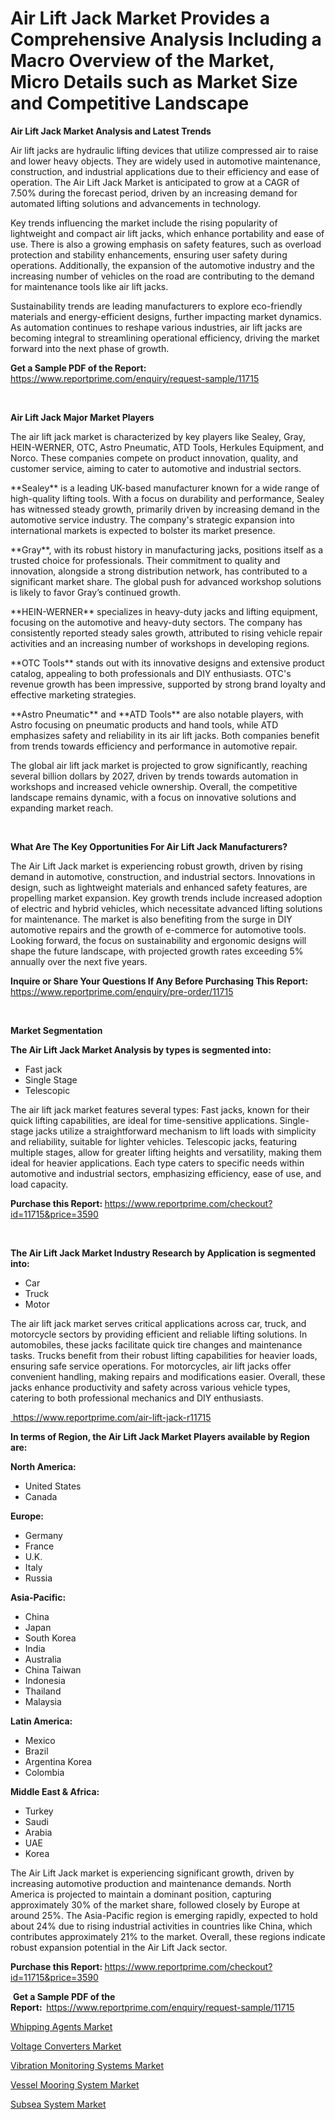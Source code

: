 <p><h1>Air Lift Jack Market Provides a Comprehensive Analysis Including a Macro Overview of the Market, Micro Details such as Market Size and Competitive Landscape</h1></p><p><strong>Air Lift Jack Market Analysis and Latest Trends</strong></p>
<p><p>Air lift jacks are hydraulic lifting devices that utilize compressed air to raise and lower heavy objects. They are widely used in automotive maintenance, construction, and industrial applications due to their efficiency and ease of operation. The Air Lift Jack Market is anticipated to grow at a CAGR of 7.50% during the forecast period, driven by an increasing demand for automated lifting solutions and advancements in technology.</p><p>Key trends influencing the market include the rising popularity of lightweight and compact air lift jacks, which enhance portability and ease of use. There is also a growing emphasis on safety features, such as overload protection and stability enhancements, ensuring user safety during operations. Additionally, the expansion of the automotive industry and the increasing number of vehicles on the road are contributing to the demand for maintenance tools like air lift jacks.</p><p>Sustainability trends are leading manufacturers to explore eco-friendly materials and energy-efficient designs, further impacting market dynamics. As automation continues to reshape various industries, air lift jacks are becoming integral to streamlining operational efficiency, driving the market forward into the next phase of growth.</p></p>
<p><strong>Get a Sample PDF of the Report:&nbsp;</strong> <a href="https://www.reportprime.com/enquiry/request-sample/11715?utm_campaign=3001&utm_medium=2&utm_source=Github&utm_content=ia&utm_term=17032025&utm_id=air-lift-jack">https://www.reportprime.com/enquiry/request-sample/11715</a></p>
<p>&nbsp;</p>
<p><strong>Air Lift Jack Major Market Players</strong></p>
<p><p>The air lift jack market is characterized by key players like Sealey, Gray, HEIN-WERNER, OTC, Astro Pneumatic, ATD Tools, Herkules Equipment, and Norco. These companies compete on product innovation, quality, and customer service, aiming to cater to automotive and industrial sectors.</p><p>**Sealey** is a leading UK-based manufacturer known for a wide range of high-quality lifting tools. With a focus on durability and performance, Sealey has witnessed steady growth, primarily driven by increasing demand in the automotive service industry. The company's strategic expansion into international markets is expected to bolster its market presence.</p><p>**Gray**, with its robust history in manufacturing jacks, positions itself as a trusted choice for professionals. Their commitment to quality and innovation, alongside a strong distribution network, has contributed to a significant market share. The global push for advanced workshop solutions is likely to favor Gray’s continued growth.</p><p>**HEIN-WERNER** specializes in heavy-duty jacks and lifting equipment, focusing on the automotive and heavy-duty sectors. The company has consistently reported steady sales growth, attributed to rising vehicle repair activities and an increasing number of workshops in developing regions.</p><p>**OTC Tools** stands out with its innovative designs and extensive product catalog, appealing to both professionals and DIY enthusiasts. OTC's revenue growth has been impressive, supported by strong brand loyalty and effective marketing strategies.</p><p>**Astro Pneumatic** and **ATD Tools** are also notable players, with Astro focusing on pneumatic products and hand tools, while ATD emphasizes safety and reliability in its air lift jacks. Both companies benefit from trends towards efficiency and performance in automotive repair.</p><p>The global air lift jack market is projected to grow significantly, reaching several billion dollars by 2027, driven by trends towards automation in workshops and increased vehicle ownership. Overall, the competitive landscape remains dynamic, with a focus on innovative solutions and expanding market reach.</p></p>
<p>&nbsp;</p>
<p><strong>What Are The Key Opportunities For Air Lift Jack Manufacturers?</strong></p>
<p><p>The Air Lift Jack market is experiencing robust growth, driven by rising demand in automotive, construction, and industrial sectors. Innovations in design, such as lightweight materials and enhanced safety features, are propelling market expansion. Key growth trends include increased adoption of electric and hybrid vehicles, which necessitate advanced lifting solutions for maintenance. The market is also benefiting from the surge in DIY automotive repairs and the growth of e-commerce for automotive tools. Looking forward, the focus on sustainability and ergonomic designs will shape the future landscape, with projected growth rates exceeding 5% annually over the next five years.</p></p>
<p><strong>Inquire or Share Your Questions If Any Before Purchasing This Report:</strong> <a href="https://www.reportprime.com/enquiry/pre-order/11715?utm_campaign=3001&utm_medium=2&utm_source=Github&utm_content=ia&utm_term=17032025&utm_id=air-lift-jack">https://www.reportprime.com/enquiry/pre-order/11715</a></p>
<p>&nbsp;</p>
<p><strong>Market Segmentation</strong></p>
<p><strong>The Air Lift Jack Market Analysis by types is segmented into:</strong></p>
<p><ul><li>Fast jack</li><li>Single Stage</li><li>Telescopic</li></ul></p>
<p><p>The air lift jack market features several types: Fast jacks, known for their quick lifting capabilities, are ideal for time-sensitive applications. Single-stage jacks utilize a straightforward mechanism to lift loads with simplicity and reliability, suitable for lighter vehicles. Telescopic jacks, featuring multiple stages, allow for greater lifting heights and versatility, making them ideal for heavier applications. Each type caters to specific needs within automotive and industrial sectors, emphasizing efficiency, ease of use, and load capacity.</p></p>
<p><strong>Purchase this Report:&nbsp;</strong><a href="https://www.reportprime.com/checkout?id=11715&price=3590&utm_campaign=3001&utm_medium=2&utm_source=Github&utm_content=ia&utm_term=17032025&utm_id=air-lift-jack">https://www.reportprime.com/checkout?id=11715&price=3590</a></p>
<p>&nbsp;</p>
<p><strong>The Air Lift Jack Market Industry Research by Application is segmented into:</strong></p>
<p><ul><li>Car</li><li>Truck</li><li>Motor</li></ul></p>
<p><p>The air lift jack market serves critical applications across car, truck, and motorcycle sectors by providing efficient and reliable lifting solutions. In automobiles, these jacks facilitate quick tire changes and maintenance tasks. Trucks benefit from their robust lifting capabilities for heavier loads, ensuring safe service operations. For motorcycles, air lift jacks offer convenient handling, making repairs and modifications easier. Overall, these jacks enhance productivity and safety across various vehicle types, catering to both professional mechanics and DIY enthusiasts.</p></p>
<p><a href="https://www.reportprime.com/air-lift-jack-r11715?utm_campaign=3001&utm_medium=2&utm_source=Github&utm_content=ia&utm_term=17032025&utm_id=air-lift-jack">&nbsp;https://www.reportprime.com/air-lift-jack-r11715</a></p>
<p><strong>In terms of Region, the Air Lift Jack Market Players available by Region are:</strong></p>
<p>
    <p> <strong> North America: </strong>
        <ul>
            <li>United States</li>
            <li>Canada</li>
        </ul>
        </p> 
    <p> <strong> Europe: </strong>
        <ul>
            <li>Germany</li>
            <li>France</li>
            <li>U.K.</li>
            <li>Italy</li>
            <li>Russia</li>
        </ul>
        </p> 
    <p> <strong> Asia-Pacific: </strong>
        <ul>
            <li>China</li>
            <li>Japan</li>
            <li>South Korea</li>
            <li>India</li>
            <li>Australia</li>
            <li>China Taiwan</li>
            <li>Indonesia</li>
            <li>Thailand</li>
            <li>Malaysia</li>
        </ul>
        </p> 
    <p> <strong> Latin America: </strong>
        <ul>
            <li>Mexico</li>
            <li>Brazil</li>
            <li>Argentina Korea</li>
            <li>Colombia</li>
        </ul>
        </p> 
    <p> <strong> Middle East & Africa: </strong>
        <ul>
            <li>Turkey</li>
            <li>Saudi</li>
            <li>Arabia</li>
            <li>UAE</li>
            <li>Korea</li>
        </ul>
    </p>
    </p>
<p><p>The Air Lift Jack market is experiencing significant growth, driven by increasing automotive production and maintenance demands. North America is projected to maintain a dominant position, capturing approximately 30% of the market share, followed closely by Europe at around 25%. The Asia-Pacific region is emerging rapidly, expected to hold about 24% due to rising industrial activities in countries like China, which contributes approximately 21% to the market. Overall, these regions indicate robust expansion potential in the Air Lift Jack sector.</p></p>
<p><strong>Purchase this Report: </strong><a href="https://www.reportprime.com/checkout?id=11715&price=3590&utm_campaign=3001&utm_medium=2&utm_source=Github&utm_content=ia&utm_term=17032025&utm_id=air-lift-jack">https://www.reportprime.com/checkout?id=11715&price=3590</a></p>
<p>&nbsp;<strong>Get a Sample PDF of the Report:&nbsp;&nbsp;</strong><a href="https://www.reportprime.com/enquiry/request-sample/11715?utm_campaign=3001&utm_medium=2&utm_source=Github&utm_content=ia&utm_term=17032025&utm_id=air-lift-jack">https://www.reportprime.com/enquiry/request-sample/11715</a></p>
<p><strong></strong></p>
<p><p><a href="https://www.linkedin.com/pulse/whipping-agents-markets-path-118-cagr-2025-2032-whats-kiyqf?utm_campaign=3001&utm_medium=2&utm_source=Github&utm_content=ia&utm_term=17032025&utm_id=air-lift-jack">Whipping Agents Market</a></p><p><a href="https://www.linkedin.com/pulse/accelerated-growth-voltage-converters-market-2025-2032-84-izrje?utm_campaign=3001&utm_medium=2&utm_source=Github&utm_content=ia&utm_term=17032025&utm_id=air-lift-jack">Voltage Converters Market</a></p><p><a href="https://www.linkedin.com/pulse/analyzing-projected-cagr-73-vibration-monitoring-systems-sisve?utm_campaign=3001&utm_medium=2&utm_source=Github&utm_content=ia&utm_term=17032025&utm_id=air-lift-jack">Vibration Monitoring Systems Market</a></p><p><a href="https://www.linkedin.com/pulse/market-growth-potential-forecast-vessel-mooring-system-mue1e?utm_campaign=3001&utm_medium=2&utm_source=Github&utm_content=ia&utm_term=17032025&utm_id=air-lift-jack">Vessel Mooring System Market</a></p><p><a href="https://www.linkedin.com/pulse/subsea-system-market-analysis-report-driving-forces-key-players-q39jf?utm_campaign=3001&utm_medium=2&utm_source=Github&utm_content=ia&utm_term=17032025&utm_id=air-lift-jack">Subsea System Market</a></p></p>